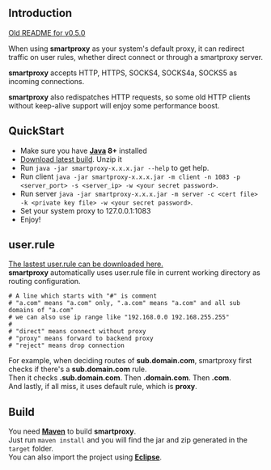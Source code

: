 ## Introduction
[Old README for v0.5.0](README-0.5.0.md) 

When using **smartproxy** as your system's default proxy, it can redirect traffic on user rules, 
whether direct connect or through a smartproxy server.

**smartproxy** accepts HTTP, HTTPS, SOCKS4, SOCKS4a, SOCKS5 as incoming connections.

**smartproxy** also redispatches HTTP requests, so some old HTTP clients without keep-alive support will enjoy some performance boost.

## QuickStart
* Make sure you have **[Java](https://jdk.java.net/11/) 8+** installed
* [Download latest build](https://github.com/Immueggpain/smartproxy/releases). Unzip it
* Run `java -jar smartproxy-x.x.x.jar --help` to get help.
* Run client `java -jar smartproxy-x.x.x.jar -m client -n 1083 -p <server_port> -s <server_ip> -w <your secret password>`.
* Run server `java -jar smartproxy-x.x.x.jar -m server -c <cert file> -k <private key file> -w <your secret password>`.
* Set your system proxy to 127.0.0.1:1083
* Enjoy!

## user.rule
[The lastest user.rule can be downloaded here.](user.rule)  
**smartproxy** automatically uses user.rule file in current working directory as routing configuration.  
```
# A line which starts with "#" is comment
# "a.com" means "a.com" only, ".a.com" means "a.com" and all sub domains of "a.com" 
# we can also use ip range like "192.168.0.0 192.168.255.255"
#
# "direct" means connect without proxy
# "proxy" means forward to backend proxy
# "reject" means drop connection
```
For example, when deciding routes of **sub.domain.com**, smartproxy first checks if there's a **sub.domain.com** rule.  
Then it checks **.sub.domain.com**. Then **.domain.com**. Then **.com**.  
And lastly, if all miss, it uses default rule, which is **proxy**.

## Build
You need [**Maven**](https://maven.apache.org/) to build **smartproxy**.  
Just run `maven install` and you will find the jar and zip generated in the `target` folder.  
You can also import the project using [**Eclipse**](https://www.eclipse.org/).
